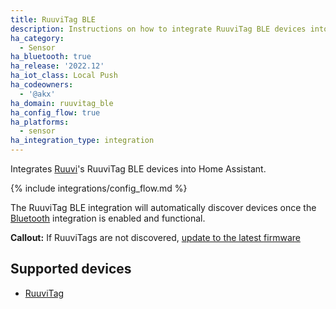 ```yaml
---
title: RuuviTag BLE
description: Instructions on how to integrate RuuviTag BLE devices into Home Assistant.
ha_category:
  - Sensor
ha_bluetooth: true
ha_release: '2022.12'
ha_iot_class: Local Push
ha_codeowners:
  - '@akx'
ha_domain: ruuvitag_ble
ha_config_flow: true
ha_platforms:
  - sensor
ha_integration_type: integration
---
```


Integrates [Ruuvi](https://ruuvi.com/)'s RuuviTag BLE devices into Home Assistant.

{% include integrations/config_flow.md %}

The RuuviTag BLE integration will automatically discover devices once the [Bluetooth](/integrations/bluetooth) integration is enabled and functional.

**Callout:** If RuuviTags are not discovered, [update to the latest firmware](https://ruuvi.com/software-update/)

## Supported devices

- [RuuviTag](https://ruuvi.com/ruuvitag/)
